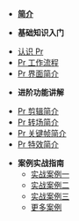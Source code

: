 - [**简介**](/About_XX)

-  **基础知识入门**
  * [认识 Pr](Page.1/N1_V01)
  * [Pr 工作流程](Page.1/N1_V02)
  * [Pr 界面简介](Page.1/N1_V03)

-  **进阶功能讲解**
  * [Pr 剪辑简介](Page.2/N2_V01)
  * [Pr 转场简介](Page.2/N2_V02)
  * [Pr 关键帧简介](Page.2/N2_V03)
  * [Pr 特效简介](Page.2/N2_V04)

- **案例实战指南**
  * [实战案例一](Page.3/N3_V01)
  * [实战案例二](Page.3/N3_V02)
  * [实战案例三](Page.3/N3_V03)
  * [更多案例](Page.3/N3_V04)





